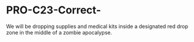 # PRO-C23-Correct-
We will be dropping supplies and medical kits inside a designated red drop zone in the middle of a zombie apocalypse.
